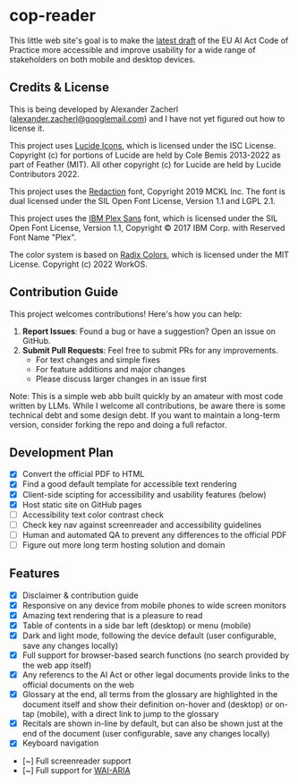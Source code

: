# cop-reader

This little web site's goal is to make the [latest draft](https://digital-strategy.ec.europa.eu/en/library/second-draft-general-purpose-ai-code-practice-published-written-independent-experts) of the EU AI Act Code of Practice more accessible and improve usability for a wide range of stakeholders on both mobile and desktop devices. 

## Credits & License

This is being developed by Alexander Zacherl (alexander.zacherl@googlemail.com) and I have not yet figured out how to license it.

This project uses [Lucide Icons](https://lucide.dev/), which is licensed under the ISC License. Copyright (c) for portions of Lucide are held by Cole Bemis 2013-2022 as part of Feather (MIT). All other copyright (c) for Lucide are held by Lucide Contributors 2022.

This project uses the [Redaction](https://www.redaction.us/) font, Copyright 2019 MCKL Inc. The font is dual licensed under the SIL Open Font License, Version 1.1 and LGPL 2.1.

This project uses the [IBM Plex Sans](https://fonts.google.com/specimen/IBM+Plex+Sans) font, which is licensed under the SIL Open Font License, Version 1.1, Copyright © 2017 IBM Corp. with Reserved Font Name "Plex".

The color system is based on [Radix Colors](https://www.radix-ui.com/colors), which is licensed under the MIT License. Copyright (c) 2022 WorkOS.

## Contribution Guide

This project welcomes contributions! Here's how you can help:

1. **Report Issues**: Found a bug or have a suggestion? Open an issue on GitHub.
2. **Submit Pull Requests**: Feel free to submit PRs for any improvements.
   - For text changes and simple fixes
   - For feature additions and major changes
   - Please discuss larger changes in an issue first

Note: This is a simple web abb built quickly by an amateur with most code written by LLMs. While I welcome all contributions, be aware there is some technical debt and some design debt. If you want to maintain a long-term version, consider forking the repo and doing a full refactor.

## Development Plan

- [x] Convert the official PDF to HTML
- [x] Find a good default template for accessible text rendering 
- [x] Client-side scipting for accessibility and usability features (below)
- [x] Host static site on GitHub pages
- [ ] Accessibility text color contrast check
- [ ] Check key nav against screenreader and accessibility guidelines
- [ ] Human and automated QA to prevent any differences to the official PDF
- [ ] Figure out more long term hosting solution and domain

## Features

- [x] Disclaimer & contribution guide
- [x] Responsive on any device from mobile phones to wide screen monitors
- [x] Amazing text rendering that is a pleasure to read
- [x] Table of contents in a side bar left (desktop) or menu (mobile)
- [x] Dark and light mode, following the device default (user configurable, save any changes locally)
- [x] Full support for browser-based search functions (no search provided by the web app itself)
- [x] Any referencs to the AI Act or other legal documents provide links to the official documents on the web
- [x] Glossary at the end, all terms from the glossary are highlighted in the document itself and show their definition on-hover and (desktop) or on-tap (mobile), with a direct link to jump to the glossary
- [x] Recitals are shown in-line by default, but can also be shown just at the end of the document (user configurable, save any changes locally)
- [x] Keyboard navigation
- [~] Full screenreader support
- [~] Full support for [WAI-ARIA](https://www.w3.org/WAI/standards-guidelines/aria/)